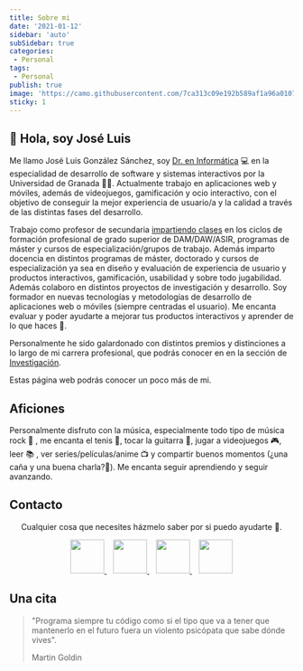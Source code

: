 ```yaml
---
title: Sobre mi
date: '2021-01-12'
sidebar: 'auto'
subSidebar: true
categories:
 - Personal
tags:
 - Personal
publish: true
image: 'https://camo.githubusercontent.com/7ca313c09e192b589af1a96a01077048e600ae42548c6b44c59050c684d89f65/68747470733a2f2f692e696d6775722e636f6d2f327666743955422e706e67'
sticky: 1
---
```

## 👋 Hola, soy José Luis

Me llamo José Luis González Sánchez, soy [Dr. en Informática](../investigacion/tesis/) 💻 en la especialidad de desarrollo de software y sistemas interactivos por la Universidad de Granada 👨‍🎓. Actualmente trabajo en aplicaciones web y móviles, además de videojuegos, gamificación y ocio interactivo, con el objetivo de conseguir la mejor experiencia de usuario/a y la calidad a través de las distintas fases del desarrollo.

<!-- more -->

Trabajo como profesor de secundaria [impartiendo clases](../../docencia/) en los ciclos de formación profesional de grado superior de DAM/DAW/ASIR, programas de máster y cursos de especialización/grupos de trabajo. Además imparto docencia en distintos programas de máster, doctorado y cursos de especialización ya sea en diseño y evaluación de experiencia de usuario y productos interactivos, gamificación, usabilidad y sobre todo jugabilidad. Además colaboro en distintos proyectos de investigación y desarrollo. Soy formador en nuevas tecnologías y metodologías de desarrollo de aplicaciones web o móviles (siempre centradas el usuario). Me encanta evaluar y poder ayudarte a mejorar tus productos interactivos y aprender de lo que haces 🙂.

Personalmente he sido galardonado con distintos premios y distinciones a lo largo de mi carrera profesional, que podrás conocer en en la sección de [Investigación](../investigacion/). 

Estas página web podrás conocer un poco más de mi.

## Aficiones
Personalmente disfruto con la música, especialmente todo tipo de música rock :musical_note: , me encanta el tenis 🎾, tocar la guitarra 🎸, jugar a videojuegos 🎮, leer 📚 , ver series/películas/anime 📺 y compartir buenos momentos (¿una caña y una buena charla?🍺). Me encanta seguir aprendiendo y seguir avanzando.

## Contacto
<p align="center">
  Cualquier cosa que necesites házmelo saber por si puedo ayudarte 💬.
</p>
<p align="center">
    <a href="https://twitter.com/joseluisgonsan" target="_blank">
        <img src="https://pitlochryfestivaltheatre.com/wp-content/uploads/2020/04/2-27646_twitter-logo-png-transparent-background-logo-twitter-png.png" 
    height="60">
    </a> &nbsp;&nbsp;
    <a href="https://github.com/joseluisgs" target="_blank">
        <img src="https://cdn.iconscout.com/icon/free/png-256/github-153-675523.png" 
    height="60">
    </a> &nbsp;&nbsp;
    <a href="https://www.linkedin.com/in/joseluisgonsan" target="_blank">
        <img src="https://upload.wikimedia.org/wikipedia/commons/thumb/c/ca/LinkedIn_logo_initials.png/768px-LinkedIn_logo_initials.png" 
    height="60">
    </a>  &nbsp;&nbsp;
    <a href="https://joseluisgs.github.io/" target="_blank">
        <img src="https://www.lazaroamor.es/img/develop.png" 
    height="60">
    </a>
</p>

## Una cita

> "Programa siempre tu código como si el tipo que va a tener que mantenerlo en el futuro fuera un violento psicópata que sabe dónde vives". 
> 
> Martin Goldin

